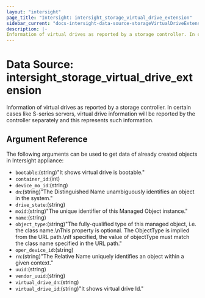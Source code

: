 ```yaml
---
layout: "intersight"
page_title: "Intersight: intersight_storage_virtual_drive_extension"
sidebar_current: "docs-intersight-data-source-storageVirtualDriveExtension"
description: |-
Information of virtual drives as reported by a storage controller. In certain cases like S-series servers, virtual drive information will be reported by the controller separately and this represents such information.
---
```


# Data Source: intersight_storage_virtual_drive_extension
Information of virtual drives as reported by a storage controller. In certain cases like S-series servers, virtual drive information will be reported by the controller separately and this represents such information.
## Argument Reference
The following arguments can be used to get data of already created objects in Intersight appliance:
* `bootable`:(string)"It shows virtual drive is bootable."
* `container_id`:(int)
* `device_mo_id`:(string)
* `dn`:(string)"The Distinguished Name unambiguously identifies an object in the system."
* `drive_state`:(string)
* `moid`:(string)"The unique identifier of this Managed Object instance."
* `name`:(string)
* `object_type`:(string)"The fully-qualified type of this managed object, i.e. the class name.\nThis property is optional. The ObjectType is implied from the URL path.\nIf specified, the value of objectType must match the class name specified in the URL path."
* `oper_device_id`:(string)
* `rn`:(string)"The Relative Name uniquely identifies an object within a given context."
* `uuid`:(string)
* `vendor_uuid`:(string)
* `virtual_drive_dn`:(string)
* `virtual_drive_id`:(string)"It shows virtual drive Id."
